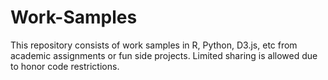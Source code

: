 # Work-Samples
This repository consists of work samples in R, Python, D3.js, etc from academic assignments or fun side projects. Limited sharing is allowed due to honor code restrictions.
